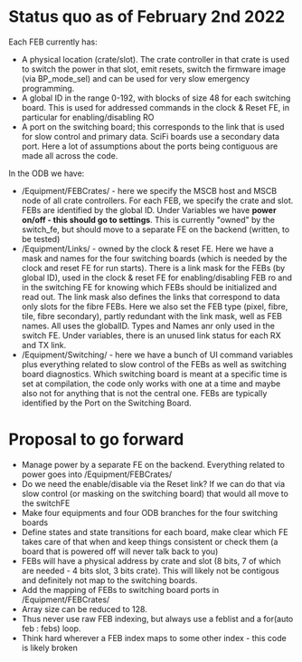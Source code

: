 # Status quo as of February 2nd 2022 #

Each FEB currently has:

* A physical location (crate/slot). The crate controller in that crate is used to switch the power in that slot, emit resets, switch the firmware image (via BP_mode_sel) and can be used for very slow emergency programming.
* A global ID in the range 0-192, with blocks of size 48 for each switching board. This is used for addressed commands in the clock & Reset FE, in particular for enabling/disabling RO
* A port on the switching board; this corresponds to the link that is used for slow control and primary data. SciFi boards use a secondary data port. Here a lot of assumptions about the ports being contiguous are made all across the code.

In the ODB we have:

* /Equipment/FEBCrates/ - here we specify the MSCB host and MSCB node of all crate controllers. For each FEB, we specify the crate and slot. FEBs are identified by the global ID. Under Variables we have **power on/off - this should go to settings**. This is currently "owned" by the switch_fe, but should move to a separate FE on the backend (written, to be tested)
* /Equipment/Links/ - owned by the clock & reset FE. Here we have a mask and names for the four switching boards (which is needed by the clock and reset FE for run starts). There is a link mask for the FEBs (by global ID), used in the clock & reset FE for enabling/disabling FEB ro and in the switching FE for knowing which FEBs should be initialized and read out. The link mask also defines the links that correspond to data only slots for the fibre FEBs. Here we also set the FEB type (pixel, fibre, tile, fibre secondary), partly redundant with the link mask, well as FEB names. All uses the globalID. Types and Names anr only used in the switch FE. Under variables, there is an unused link status for each RX and TX link.
* /Equipment/Switching/ - here we have a bunch of UI command variables plus everything related to slow control of the FEBs as well as switching board diagnostics. Which switching board is meant at a specific time is set at compilation, the code only works with one at a time and maybe also not for anything that is not the central one. FEBs are typically identified by the Port on the Switching Board.

# Proposal to go forward #

* Manage power by a separate FE on the backend. Everything related to power goes into /Equipment/FEBCrates/
* Do we need the enable/disable via the Reset link? If we can do that via slow control (or masking on the switching board) that would all move to the switchFE
* Make four equipments and four ODB branches for the four switching boards
* Define states and state transitions for each board, make clear which FE takes care of that when and keep things consistent or check them (a board that is powered off will never talk back to you)
* FEBs will have a physical address by crate and slot (8 bits, 7 of which are needed - 4 bits slot, 3 bits crate). This will likely not be contigous and definitely not map to the switching boards.
* Add the mapping of FEBs to switching board ports in /Equipment/FEBCrates/
* Array size can be reduced to 128.
* Thus never use raw FEB indexing, but always use a feblist and a for(auto feb : febs) loop.
* Think hard wherever a FEB index maps to some other index - this code is likely broken